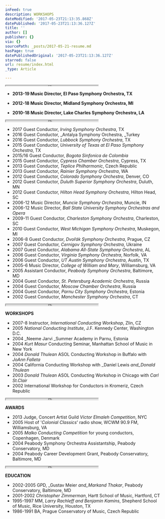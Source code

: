 ```yaml
---
inFeed: true
description: WORKSHOPS
dateModified: '2017-05-23T21:13:35.868Z'
datePublished: '2017-05-23T21:13:36.127Z'
title: ''
author: []
publisher: {}
via: {}
sourcePath: _posts/2017-05-21-resume.md
hasPage: true
datePublishedOriginal: '2017-05-23T21:13:36.127Z'
starred: false
url: resume/index.html
_type: Article

---
```

<iframe src="https://the-grid.github.io/ed-userhtml/?g=eJwDAAAAAAE" height="2" style=""></iframe>

* **2013-19 Music Director, El Paso Symphony Orchestra, TX**

* **2012-18 Music Director, Midland Symphony Orchestra, MI**

* **2010-18 Music Director, Lake Charles Symphony Orchestra, LA**

<iframe src="https://the-grid.github.io/ed-userhtml/?g=eJwDAAAAAAE" height="5" style=""></iframe>

* 2017 Guest Conductor, _Irving Symphony Orchestra_, TX
* 2016 Guest Conductor, _Antalya Symphony Orchestra, _Turkey
* 2016 Guest Conductor, _Lubbock Symphony Orchestra_, TX
* 2015 Guest Conductor, _University of Texas at El Paso Symphony Orchestra_, TX
* 2015/16 Guest Conductor, _Bogota Sinfonica de Colombia_
* 2015 Guest Conductor, _Cypress Chamber Orchestra_, Cypress, TX
* 2013 Guest Conductor, _Teplice Philharmonic_, Czech Republic
* 2013 Guest Conductor, _Rainier Symphony Orchestra_, WA
* 2012 Guest Conductor, _Colorado Symphony Orchestra_, Denver, CO
* 2012 Guest Conductor, _Duluth Superior Symphony Orchestra_, Duluth, MN
* 2012 Guest Conductor, _Hilton Head Symphony Orchestra_, Hilton Head, SC
* 2006-12 Music Director, _Muncie Symphony Orchestra_, Muncie, IN
* 2006-12 Music Director, _Ball State University Symphony Orchestras and Opera_
* 2009-11 Guest Conductor, _Charleston Symphony Orchestra_, Charleston, SC
* 2010 Guest Conductor, _West Michigan Symphony Orchestra_, Muskegon, MI
* 2006-8 Guest Conductor, _Dvořák Symphony Orchestra_, Prague, CZ
* 2007 Guest Conductor, _Cernigov Symphony Orchestra_, Ukraine
* 2007 Guest Conductor, _Alabama All-State Symphony Orchestra_, AL
* 2006 Guest Conductor, _Virginia Symphony Orchestra_, Norfolk, VA
* 2006 Guest Conductor, _UT Austin Symphony Orchestra_, Austin, TX
* 2005-6 Music Director, _College of William and Mary_, Williamsburg, VA
* 2005 Assistant Conductor, _Peabody Symphony Orchestra_, Baltimore, MD
* 2004 Guest Conductor, _St. Petersburg Academic Orchestra_, Russia
* 2004 Guest Conductor, _Moscow Chamber Orchestra_, Russia
* 2004 Guest Conductor, _Parnu City Symphony Orchestra_, Estonia
* 2002 Guest Conductor, _Manchester Symphony Orchestra_, CT

<iframe src="https://the-grid.github.io/ed-userhtml/?g=eJwDAAAAAAE" height="5" style=""></iframe>

**WORKSHOPS**

* 2007-8 Instructor, _International Conducting Workshop_, Zlin, CZ
* 2005 _National Conducting Institute_, J.F. Kennedy Center, Washington D.C.
* 2004 _Neeme Jarvi _Summer Academy in Parnu, Estonia
* 2004 _Kurt Masur_ Conducting Seminar, Manhattan School of Music in New York
* 2004 _Donald Thulean_ ASOL Conducting Workshop in Buffalo with _JoAnn Falleta_
* 2004 California Conducting Workshop with _Daniel Lewis _and_Donald Thulean_
* 2003 _Donald Thulean_ ASOL Conducting Workshop in Chicago with _Carl St.Clair_
* 2002 International Workshop for Conductors in Kromeriz, Czech Republic

<iframe src="https://the-grid.github.io/ed-userhtml/?g=eJwDAAAAAAE" height="5" style=""></iframe>

**AWARDS**

* 2013 Judge, Concert Artist Guild _Victor Elmaleh Competition_, NYC
* 2005 Host of '_Colonial Classics_' radio show, WCWM 90.9 FM, Williamsburg, VA
* 2005 _Malko Conducting Competition_ for young conductors, Copenhagen, Denmark
* 2004 Peabody Symphony Orchestra Assistantship, Peabody Conservatory, MD
* 2004 Peabody Career Development Grant, Peabody Conservatory, Baltimore, MD

<iframe src="https://the-grid.github.io/ed-userhtml/?g=eJwDAAAAAAE" height="5" style=""></iframe>

**EDUCATION**

* 2002-2005 GPD, _Gustav Meier _and_Markand Thakar_, Peabody Conservatory, Baltimore, MD
* 2001-2002 _Christopher Zimmerman_, Hartt School of Music, Hartford, CT
* 1995-1997 MM, _Larry Rachleff and Benjamin Kamins_, Shepherd School of Music, Rice University, Houston, TX
* 1986-1991 BA, Prague Conservatory of Music, Czech Republic